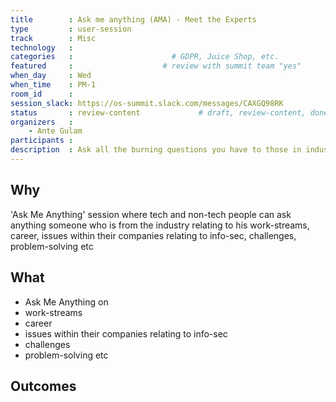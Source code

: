 ```yaml
---
title        : Ask me anything (AMA) - Meet the Experts
type         : user-session
track        : Misc
technology   :
categories   :                      # GDPR, Juice Shop, etc.
featured     :                    # review with summit team "yes"
when_day     : Wed
when_time    : PM-1
room_id      :
session_slack: https://os-summit.slack.com/messages/CAXGQ98RK
status       : review-content             # draft, review-content, done
organizers   :
    - Ante Gulam
participants :
description  : Ask all the burning questions you have to those in industry
---
```


## Why

'Ask Me Anything' session where tech and non-tech people can ask anything someone who is from the industry relating to his work-streams, career, issues within their companies relating to info-sec, challenges, problem-solving etc


## What

 - Ask Me Anything on
  - work-streams
  - career
  - issues within their companies relating to info-sec
  - challenges
  - problem-solving etc

## Outcomes
